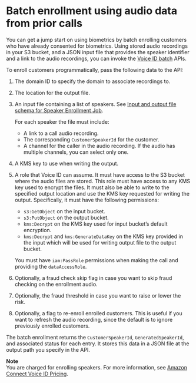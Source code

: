 # Batch enrollment using audio data from prior calls<a name="voiceid-batch-enrollment"></a>

You can get a jump start on using biometrics by batch enrolling customers who have already consented for biometrics\. Using stored audio recordings in your S3 bucket, and a JSON input file that provides the speaker identifier and a link to the audio recordings, you can invoke the [Voice ID batch](https://docs.aws.amazon.com/voiceid/APIReference/API_StartSpeakerEnrollmentJob.html) APIs\. 

To enroll customers programmatically, pass the following data to the API:

1. The domain ID to specify the domain to associate recordings to\.

1. The location for the output file\.

1. An input file containing a list of speakers\. See [Input and output file schema for Speaker Enrollment Job](speaker-enrollment-job-schema.md)\. 

    For each speaker the file must include:
   + A link to a call audio recording\.
   + The corresponding `CustomerSpeakerId` for the customer\.
   + A channel for the caller in the audio recording\. If the audio has multiple channels, you can select only one\.

1. A KMS key to use when writing the output\.

1. A role that Voice ID can assume\. It must have access to the S3 bucket where the audio files are stored\. This role must have access to any KMS key used to encrypt the files\. It must also be able to write to the specified output location and use the KMS key requested for writing the output\. Specifically, it must have the following permissions:
   + `s3:GetObject` on the input bucket\.
   + `s3:PutObject` on the output bucket\.
   + `kms:Decrypt` on the KMS key used for input bucket’s default encryption\.
   + `kms:Decrypt` and `kms:GenerateDataKey` on the KMS key provided in the input which will be used for writing output file to the output bucket\.

   You must have `iam:PassRole` permissions when making the call and providing the `dataAccessRole`\. 

1. Optionally, a fraud check skip flag in case you want to skip fraud checking on the enrollment audio\.

1. Optionally, the fraud threshold in case you want to raise or lower the risk\.

1. Optionally, a flag to re\-enroll enrolled customers\. This is useful if you want to refresh the audio recording, since the default is to ignore previously enrolled customers\.

The batch enrollment returns the `CustomerSpeakerId`, `GeneratedSpeakerId`, and associated status for each entry\. It stores this data in a JSON file at the output path you specify in the API\.

**Note**  
You are charged for enrolling speakers\. For more information, see [Amazon Connect Voice ID Pricing](http://aws.amazon.com/connect/pricing/voice-id/)\.